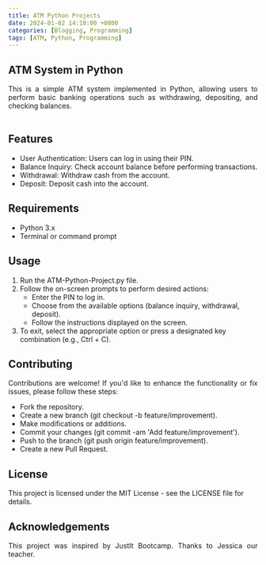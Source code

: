 ```yaml
---
title: ATM Python Projects
date: 2024-01-02 14:10:00 +0800
categories: [Blogging, Programming]
tags: [ATM, Python, Programming]
---
```


## ATM System in Python

<div align="justify"> This is a simple ATM system implemented in Python, allowing users to perform basic banking operations such as withdrawing, depositing, and checking balances. </div>   <br/>

## Features

*  User Authentication: Users can log in using their PIN.
*  Balance Inquiry: Check account balance before performing transactions.
*  Withdrawal: Withdraw cash from the account.
*  Deposit: Deposit cash into the account. 
 
## Requirements

* Python 3.x
* Terminal or command prompt

## Usage

1. Run the ATM-Python-Project.py file.
2. Follow the on-screen prompts to perform desired actions:
   * Enter the PIN to log in.
   * Choose from the available options (balance inquiry, withdrawal, deposit).
   * Follow the instructions displayed on the screen.
3. To exit, select the appropriate option or press a designated key combination (e.g., Ctrl + C).

## Contributing

<div align="justify"> Contributions are welcome! If you'd like to enhance the functionality or fix issues, please follow these steps:

* Fork the repository.
* Create a new branch (git checkout -b feature/improvement).
* Make modifications or additions.
* Commit your changes (git commit -am 'Add feature/improvement').
* Push to the branch (git push origin feature/improvement).
* Create a new Pull Request. </div> 

## License

This project is licensed under the MIT License - see the LICENSE file for details.

## Acknowledgements

<div align="justify"> This project was inspired by JustIt Bootcamp.
Thanks to Jessica our teacher. </div> 